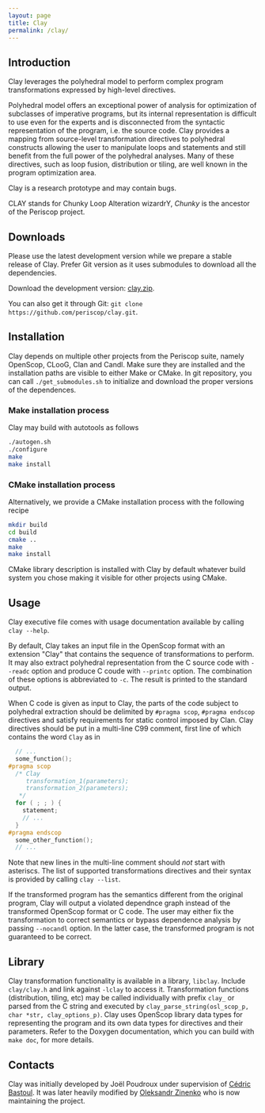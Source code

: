 ```yaml
---
layout: page
title: Clay
permalink: /clay/
---
```


## Introduction

Clay leverages the polyhedral model to perform complex program transformations expressed by high-level directives.

Polyhedral model offers an exceptional power of analysis for optimization of subclasses of imperative programs, but its internal representation is difficult to use even for the experts and is disconnected from the syntactic representation of the program, i.e. the source code.  Clay provides a mapping from source-level transformation directives to polyhedral constructs allowing the user to manipulate loops and statements and still benefit from the full power of the polyhedral analyses.  Many of these directives, such as loop fusion, distribution or tiling, are well known in the program optimization area.

Clay is a research prototype and may contain bugs.

CLAY stands for Chunky Loop Alteration wizardrY, _Chunky_ is the ancestor of the Periscop project.

## Downloads

Please use the latest development version while we prepare a stable release of Clay.  Prefer Git version as it uses submodules to download all the dependencies.

Download the development version: [clay.zip](https://github.com/periscop/clay/archive/master.zip).

You can also get it through Git: `git clone https://github.com/periscop/clay.git`.

## Installation

Clay depends on multiple other projects from the Periscop suite, namely OpenScop, CLooG, Clan and Candl.  Make sure they are installed and the installation paths are visible to either Make or CMake.  In git repository, you can call `./get_submodules.sh` to initialize and download the proper versions of the dependences.

### Make installation process

Clay may build with autotools as follows

```sh
./autogen.sh
./configure
make
make install
```

### CMake installation process

Alternatively, we provide a CMake installation process with the following recipe

```sh
mkdir build
cd build
cmake ..
make
make install
```

CMake library description is installed with Clay by default whatever build system you chose making it visible for other projects using CMake.

## Usage

Clay executive file comes with usage documentation available by calling `clay --help`.

By default, Clay takes an input file in the OpenScop format with an extension "Clay" that contains the sequence of transformations to perform.  It may also extract polyhedral representation from the C source code with `--readc` option and produce C coude with `--printc` option.  The combination of these options is abbreviated to `-c`.  The result is printed to the standard output.

When C code is given as input to Clay, the parts of the code subject to polyhedral extraction should be delimited by `#pragma scop`, `#pragma endscop` directives and satisfy requirements for static control imposed by Clan.  Clay directives should be put in a multi-line C99 comment, first line of which contains the word `Clay` as in

```c
  // ...
  some_function();
#pragma scop
  /* Clay
     transformation_1(parameters);
     transformation_2(parameters);
   */
  for ( ; ; ) {
    statement;
    // ...
  }
#pragma endscop
  some_other_function();
  // ...
```

Note that new lines in the multi-line comment should _not_ start with asteriscs.  The list of supported transformations directives and their syntax is provided by calling `clay --list`.

If the transformed program has the semantics different from the original program, Clay will output a violated dependnce graph instead of the transformed OpenScop format or C code.  The user may either fix the transformation to correct semantics or bypass dependence analysis by passing `--nocandl` option.  In the latter case, the transformed program is not guaranteed to be correct.

## Library

Clay transformation functionality is available in a library, `libclay`.  Include `clay/clay.h` and link against `-lclay` to access it.  Transformation functions (distribution, tiling, etc) may be called individually with prefix `clay_` or parsed from the C string and executed by `clay_parse_string(osl_scop_p, char *str, clay_options_p)`.  Clay uses OpenScop library data types for representing the program and its own data types for directives and their parameters.  Refer to the Doxygen documentation, which you can build with `make doc`, for more details.

## Contacts

Clay was initially developed by Joël Poudroux under supervision of [Cédric Bastoul](http://icps.u-strasbg.fr/~bastoul).  It was later heavily modified by [Oleksandr Zinenko](https://www.lri.fr/~zinenko) who is now maintaining the project.
